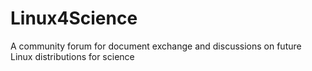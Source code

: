 # Linux4Science
A community forum for document exchange and discussions on future Linux distributions for science
